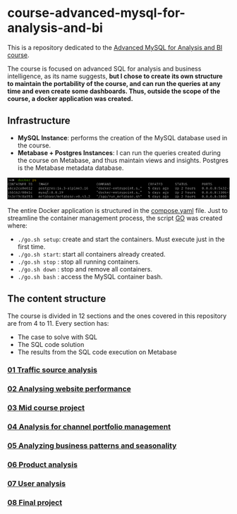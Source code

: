 # course-advanced-mysql-for-analysis-and-bi

This is a repository dedicated to the [Advanced MySQL for Analysis and BI course](https://www.udemy.com/course/advanced-sql-mysql-for-analytics-business-intelligence/).

The course is focused on advanced SQL for analysis and business intelligence, as its name suggests, **but I chose to create its own structure to maintain the portability of the course, and can run the queries at any time and even create some dashboards. Thus, outside the scope of the course, a docker application was created.**

## Infrastructure

- **MySQL Instance**: performs the creation of the MySQL database used in the course.
- **Metabase + Postgres Instances**: I can run the queries created during the course on Metabase, and thus maintain views and insights. Postgres is the Metabase metadata database.

![containers-up](./.img/containers.png)

The entire Docker application is structured in the [compose.yaml](compose.yaml) file.
Just to streamline the container management process, the script [GO](go.sh) was created where:

- `./go.sh setup`: create and start the containers. Must execute just in the first time.
- `./go.sh start`: start all containers already created.
- `./go.sh stop` : stop all running containers.
- `./go.sh down` : stop and remove all containers.
- `./go.sh bash` : access the MySQL container bash.

## The content structure

The course is divided in 12 sections and the ones covered in this repository are from 4 to 11. 
Every section has:
- The case to solve with SQL
- The SQL code solution
- The results from the SQL code execution on Metabase

### [01 Traffic source analysis](./queries/01-analyzing-traffic-sources/README.md)
### [02 Analysing website performance](./queries/02-analyzing-website-performance/README.md)
### [03 Mid course project](./queries/03-mid-course-project/README.md)
### [04 Analysis for channel portfolio management](./queries/04-analysis-for-channel-portfolio-management/README.md)
### [05 Analyzing business patterns and seasonality](./queries/05-analyzing-business-patterns-and-seasonality/README.md)
### [06 Product analysis](./queries/06-product-analysis/README.md)
### [07 User analysis](./queries/07-user-analysis/README.md)
### [08 Final project](./queries/08-final-project/README.md)